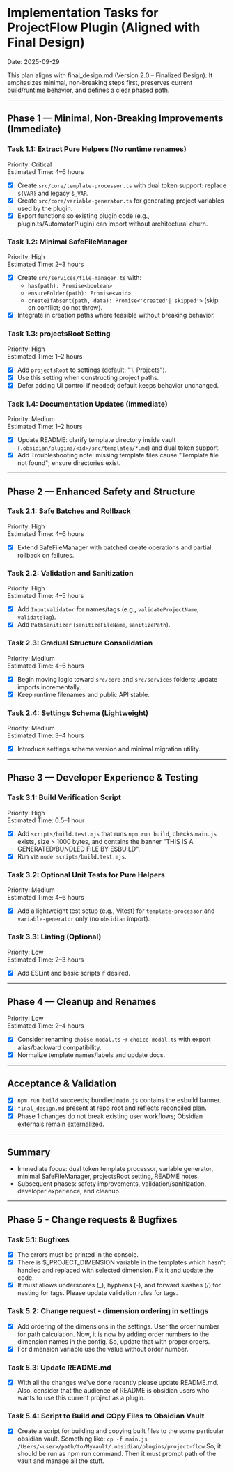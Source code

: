# Implementation Tasks for ProjectFlow Plugin (Aligned with Final Design)

Date: 2025-09-29

This plan aligns with final_design.md (Version 2.0 – Finalized Design). It emphasizes minimal, non‑breaking steps first, preserves current build/runtime behavior, and defines a clear phased path.

---

## Phase 1 — Minimal, Non‑Breaking Improvements (Immediate)

### Task 1.1: Extract Pure Helpers (No runtime renames)
Priority: Critical  
Estimated Time: 4–6 hours
- [x] Create `src/core/template-processor.ts` with dual token support: replace `${VAR}` and legacy `$_VAR`.
- [x] Create `src/core/variable-generator.ts` for generating project variables used by the plugin.
- [x] Export functions so existing plugin code (e.g., plugin.ts/AutomatorPlugin) can import without architectural churn.

### Task 1.2: Minimal SafeFileManager
Priority: High  
Estimated Time: 2–3 hours
- [x] Create `src/services/file-manager.ts` with:
  - `has(path): Promise<boolean>`
  - `ensureFolder(path): Promise<void>`
  - `createIfAbsent(path, data): Promise<'created'|'skipped'>` (skip on conflict; do not throw).
- [x] Integrate in creation paths where feasible without breaking behavior.

### Task 1.3: projectsRoot Setting
Priority: High  
Estimated Time: 1–2 hours
- [x] Add `projectsRoot` to settings (default: "1. Projects").
- [x] Use this setting when constructing project paths.
- [x] Defer adding UI control if needed; default keeps behavior unchanged.

### Task 1.4: Documentation Updates (Immediate)
Priority: Medium  
Estimated Time: 1–2 hours
- [x] Update README: clarify template directory inside vault (`.obsidian/plugins/<id>/src/templates/*.md`) and dual token support.
- [x] Add Troubleshooting note: missing template files cause "Template file not found"; ensure directories exist.

---

## Phase 2 — Enhanced Safety and Structure

### Task 2.1: Safe Batches and Rollback
Priority: High  
Estimated Time: 4–6 hours
- [x] Extend SafeFileManager with batched create operations and partial rollback on failures.

### Task 2.2: Validation and Sanitization
Priority: High  
Estimated Time: 4–5 hours
- [x] Add `InputValidator` for names/tags (e.g., `validateProjectName`, `validateTag`).
- [x] Add `PathSanitizer` (`sanitizeFileName`, `sanitizePath`).

### Task 2.3: Gradual Structure Consolidation
Priority: Medium  
Estimated Time: 4–6 hours
- [x] Begin moving logic toward `src/core` and `src/services` folders; update imports incrementally.
- [x] Keep runtime filenames and public API stable.

### Task 2.4: Settings Schema (Lightweight)
Priority: Medium  
Estimated Time: 3–4 hours
- [x] Introduce settings schema version and minimal migration utility.

---

## Phase 3 — Developer Experience & Testing

### Task 3.1: Build Verification Script
Priority: High  
Estimated Time: 0.5–1 hour
- [x] Add `scripts/build.test.mjs` that runs `npm run build`, checks `main.js` exists, size > 1000 bytes, and contains the banner "THIS IS A GENERATED/BUNDLED FILE BY ESBUILD".
- [x] Run via `node scripts/build.test.mjs`.

### Task 3.2: Optional Unit Tests for Pure Helpers
Priority: Medium  
Estimated Time: 4–6 hours
- [x] Add a lightweight test setup (e.g., Vitest) for `template-processor` and `variable-generator` only (no `obsidian` import).

### Task 3.3: Linting (Optional)
Priority: Low  
Estimated Time: 2–3 hours
- [x] Add ESLint and basic scripts if desired.

---

## Phase 4 — Cleanup and Renames

Priority: Low  
Estimated Time: 2–4 hours
- [x] Consider renaming `choise-modal.ts` → `choice-modal.ts` with export alias/backward compatibility.
- [x] Normalize template names/labels and update docs.

---

## Acceptance & Validation
- [x] `npm run build` succeeds; bundled `main.js` contains the esbuild banner.
- [x] `final_design.md` present at repo root and reflects reconciled plan.
- [x] Phase 1 changes do not break existing user workflows; Obsidian externals remain externalized.

---

## Summary
- Immediate focus: dual token template processor, variable generator, minimal SafeFileManager, projectsRoot setting, README notes.  
- Subsequent phases: safety improvements, validation/sanitization, developer experience, and cleanup.

---


## Phase 5 - Change requests & Bugfixes



### Task 5.1: Bugfixes

- [x] The errors must be printed in the console. 
- [x] There is $_PROJECT_DIMENSION variable in the templates which hasn't handled and replaced with selected dimension. Fix it and update the code.
- [x] It must allows underscores (_), hyphens (-), and forward slashes (/) for nesting for tags. Please update validation rules for tags.

### Task 5.2: Change request - dimension ordering in settings

- [x] Add ordering of the dimensions in the settings. 
      User the order number for path calculation.
      Now, it is now by adding order numbers to the dimension names in the config. 
      So, update that with proper orders. 
- [x] For dimension variable use the value without order number.

### Task 5.3: Update README.md 

- [x] WIth all the changes we've done recently please update README.md. 
      Also, consider that the audience of README is obsidian users who wants to use this current project as a plugin.
      
### Task 5.4: Script to Build and COpy Files to Obsidian Vault

- [x] Create a script for building and copying built files to the some particular obsidian vault. Something like:
`cp -f main.js /Users/<user>/path/to/MyVault/.obsidian/plugins/project-flow`
So, it should be run as npm run command. Then it must prompt path of the vault and manage all the stuff.
